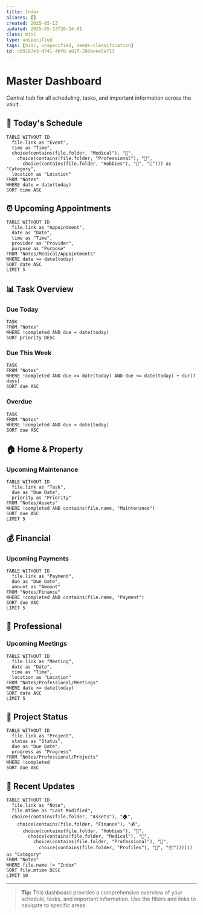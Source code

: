 ```yaml
---
title: Index
aliases: []
created: 2025-05-13
updated: 2025-05-13T20:24:01
class: misc
type: unspecified
tags: [misc, unspecified, needs-classification]
id: c69187e3-d741-4bf8-a81f-280acee5a713
---
```

# Master Dashboard

Central hub for all scheduling, tasks, and important information across the vault.

## 📅 Today's Schedule
```dataview
TABLE WITHOUT ID
  file.link as "Event",
  time as "Time",
  choice(contains(file.folder, "Medical"), "🏥",
    choice(contains(file.folder, "Professional"), "💼",
      choice(contains(file.folder, "Hobbies"), "🎨", "📝"))) as "Category",
  location as "Location"
FROM "Notes"
WHERE date = date(today)
SORT time ASC
```

## ⏰ Upcoming Appointments
```dataview
TABLE WITHOUT ID
  file.link as "Appointment",
  date as "Date",
  time as "Time",
  provider as "Provider",
  purpose as "Purpose"
FROM "Notes/Medical/Appointments"
WHERE date >= date(today)
SORT date ASC
LIMIT 5
```

## 📊 Task Overview
### Due Today
```dataview
TASK
FROM "Notes"
WHERE !completed AND due = date(today)
SORT priority DESC
```

### Due This Week
```dataview
TASK
FROM "Notes"
WHERE !completed AND due >= date(today) AND due <= date(today) + dur(7 days)
SORT due ASC
```

### Overdue
```dataview
TASK
FROM "Notes"
WHERE !completed AND due < date(today)
SORT due ASC
```

## 🏠 Home & Property
### Upcoming Maintenance
```dataview
TABLE WITHOUT ID
  file.link as "Task",
  due as "Due Date",
  priority as "Priority"
FROM "Notes/Assets"
WHERE !completed AND contains(file.name, "Maintenance")
SORT due ASC
LIMIT 5
```

## 💰 Financial
### Upcoming Payments
```dataview
TABLE WITHOUT ID
  file.link as "Payment",
  due as "Due Date",
  amount as "Amount"
FROM "Notes/Finance"
WHERE !completed AND contains(file.name, "Payment")
SORT due ASC
LIMIT 5
```

## 💼 Professional
### Upcoming Meetings
```dataview
TABLE WITHOUT ID
  file.link as "Meeting",
  date as "Date",
  time as "Time",
  location as "Location"
FROM "Notes/Professional/Meetings"
WHERE date >= date(today)
SORT date ASC
LIMIT 5
```

## 🎯 Project Status
```dataview
TABLE WITHOUT ID
  file.link as "Project",
  status as "Status",
  due as "Due Date",
  progress as "Progress"
FROM "Notes/Professional/Projects"
WHERE !completed
SORT due ASC
```

## 📝 Recent Updates
```dataview
TABLE WITHOUT ID
  file.link as "Note",
  file.mtime as "Last Modified",
  choice(contains(file.folder, "Assets"), "🏠",
    choice(contains(file.folder, "Finance"), "💰",
      choice(contains(file.folder, "Hobbies"), "🎨",
        choice(contains(file.folder, "Medical"), "🏥",
          choice(contains(file.folder, "Professional"), "💼",
            choice(contains(file.folder, "Profiles"), "👥", "📦")))))) as "Category"
FROM "Notes"
WHERE file.name != "Index"
SORT file.mtime DESC
LIMIT 10
```

---

> **Tip:** This dashboard provides a comprehensive overview of your schedule, tasks, and important information. Use the filters and links to navigate to specific areas. 